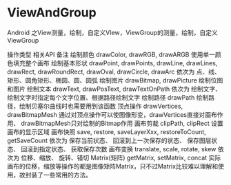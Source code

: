 # ViewAndGroup
Android 之View测量，绘制，自定义VIew，ViewGroup的测量，绘制，自定义ViewGroup

操作类型	相关API	备注
绘制颜色	drawColor, drawRGB, drawARGB	使用单一颜色填充整个画布
绘制基本形状	drawPoint, drawPoints, drawLine, drawLines, drawRect, drawRoundRect, drawOval, drawCircle, drawArc	依次为 点、线、矩形、圆角矩形、椭圆、圆、圆弧
绘制图片	drawBitmap, drawPicture	绘制位图和图片
绘制文本	drawText, drawPosText, drawTextOnPath	依次为 绘制文字、绘制文字时指定每个文字位置、根据路径绘制文字
绘制路径	drawPath	绘制路径，绘制贝塞尔曲线时也需要用到该函数
顶点操作	drawVertices, drawBitmapMesh	通过对顶点操作可以使图像形变，drawVertices直接对画布作用、 drawBitmapMesh只对绘制的Bitmap作用
画布剪裁	clipPath, clipRect	设置画布的显示区域
画布快照	save, restore, saveLayerXxx, restoreToCount, getSaveCount	依次为 保存当前状态、 回滚到上一次保存的状态、 保存图层状态、 回滚到指定状态、 获取保存次数
画布变换	translate, scale, rotate, skew	依次为 位移、缩放、 旋转、错切
Matrix(矩阵)	getMatrix, setMatrix, concat	实际画布的位移，缩放等操作的都是图像矩阵Matrix，只不过Matrix比较难以理解和使用，故封装了一些常用的方法。
